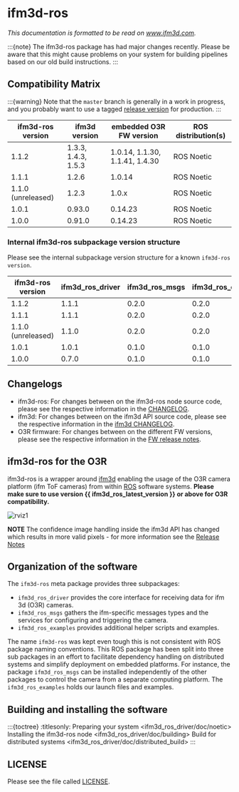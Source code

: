 # ifm3d-ros

*This documentation is formatted to be read on www.ifm3d.com.*

:::{note} The ifm3d-ros package has had major changes recently. Please be aware that this might cause problems on your system for building pipelines based on our old build instructions.
:::

## Compatibility Matrix
:::{warning} Note that the `master` branch is generally in a work in progress, and you probably want to use a tagged [release version](https://github.com/ifm/ifm3d-ros/releases) for production.
:::

| **ifm3d-ros version** | **ifm3d version** | **embedded O3R FW version** | **ROS distribution(s)** |
| --------------------- | ----------------- | --------------------------- | ----------------------- |
| 1.1.2                 | 1.3.3, 1.4.3, 1.5.3| 1.0.14, 1.1.30, 1.1.41, 1.4.30      | ROS Noetic              |
| 1.1.1                 | 1.2.6             | 1.0.14                      | ROS Noetic              |
| 1.1.0 (unreleased)    | 1.2.3             | 1.0.x                       | ROS Noetic              |
| 1.0.1                 | 0.93.0            | 0.14.23                     | ROS Noetic              |
| 1.0.0                 | 0.91.0            | 0.14.23                     | ROS Noetic              |


### Internal ifm3d-ros subpackage version structure
Please see the internal subpackage version structure for a known `ifm3d-ros version`.

| **ifm3d-ros version** | **ifm3d_ros_driver** | **ifm3d_ros_msgs** | **ifm3d_ros_examples** |
| --------------------- | -------------------- | ------------------ | ---------------------- |
| 1.1.2                 | 1.1.1                | 0.2.0              | 0.2.0                  |
| 1.1.1                 | 1.1.1                | 0.2.0              | 0.2.0                  |
| 1.1.0 (unreleased)    | 1.1.0                | 0.2.0              | 0.2.0                  |
| 1.0.1                 | 1.0.1                | 0.1.0              | 0.1.0                  |
| 1.0.0                 | 0.7.0                | 0.1.0              | 0.1.0                  |


## Changelogs
+ ifm3d-ros: For changes between on the ifm3d-ros node source code, please see the respective information in the [CHANGELOG](CHANGELOG.rst).
+ ifm3d: For changes between on the ifm3d API source code, please see the respective information in the [ifm3d CHANGELOG](https://github.com/ifm/ifm3d/blob/main/ChangeLog.md).
+ O3R firmware: For changes between on the different FW versions, please see the respective information in the [FW release notes](https://ifm3d.com/documentation/Firmware/index.html).


## ifm3d-ros for the O3R

ifm3d-ros is a wrapper around [ifm3d](ifm3d/doc/sphinx/content/README:ifm3d%20Overview) enabling the usage of the O3R camera platform (ifm ToF cameras) from within [ROS](http://ros.org) software systems.
**Please make sure to use version {{ ifm3d_ros_latest_version }} or above for O3R compatibility.**

![rviz1](ifm3d_ros_driver/doc/figures/O3R_merged_point_cloud.png)

**NOTE** The confidence image handling inside the ifm3d API has changed which results in more valid pixels - for more information see the [Release Notes](Release_notes.md)


## Organization of the software

The `ifm3d-ros` meta package provides three subpackages:
- `ifm3d_ros_driver` provides the core interface for receiving data for ifm 3d (O3R) cameras.
- `ifm3d_ros_msgs` gathers the ifm-specific messages types and the services for configuring and triggering the camera.
- `ifm3d_ros_examples` provides additional helper scripts and examples.

The name `ifm3d-ros`  was kept even tough this is not consistent with ROS package naming conventions.
This ROS package has been split into three sub packages in an effort to facilitate dependency handling on distributed systems and simplify deployment on embedded platforms. For instance, the package `ifm3d_ros_msgs` can be installed independently of the other packages to control the camera from a separate computing platform. The `ifm3d_ros_examples` holds our launch files and examples.

## Building and installing the software
:::{toctree}
:titlesonly:
Preparing your system <ifm3d_ros_driver/doc/noetic>
Installing the ifm3d-ros node <ifm3d_ros_driver/doc/building>
Build for distributed systems <ifm3d_ros_driver/doc/distributed_build>
:::

## LICENSE
Please see the file called [LICENSE](LICENSE).
